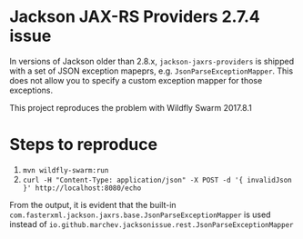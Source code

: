 # Jackson JAX-RS Providers 2.7.4 issue
In versions of Jackson older than 2.8.x, `jackson-jaxrs-providers` is shipped with a set of JSON exception mapeprs, e.g. `JsonParseExceptionMapper`. This does not allow you to specify a custom exception mapper for those exceptions.

This project reproduces the problem with Wildfly Swarm 2017.8.1

# Steps to reproduce
1. `mvn wildfly-swarm:run`
2. `curl -H "Content-Type: application/json" -X POST -d '{ invalidJson }' http://localhost:8080/echo`

From the output, it is evident that the built-in `com.fasterxml.jackson.jaxrs.base.JsonParseExceptionMapper` is used instead of `io.github.marchev.jacksonissue.rest.JsonParseExceptionMapper`
